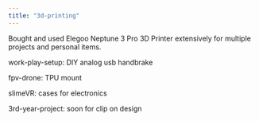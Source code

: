 ```yaml
---
title: "3d-printing"
---
```

Bought and used Elegoo Neptune 3 Pro 3D Printer extensively for multiple projects and personal items.

work-play-setup: DIY analog usb handbrake

fpv-drone: TPU mount

slimeVR: cases for electronics


3rd-year-project: soon for clip on design